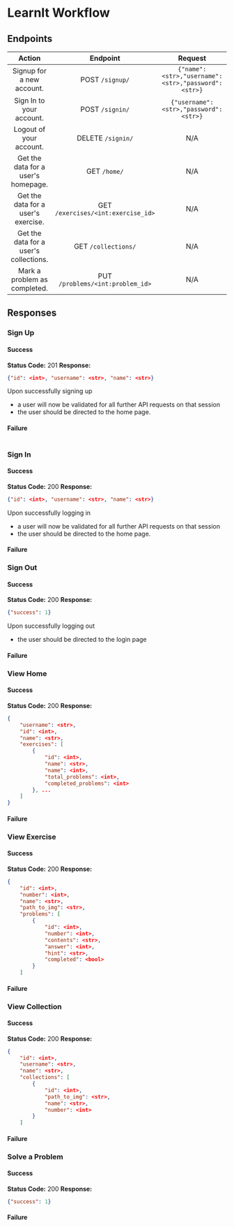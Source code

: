 # LearnIt Workflow

## Endpoints

| Action | Endpoint | Request | Responses |
| :---:  |  :---:   |  :---:  |   :---:   |
| Signup for a new account. | POST `/signup/` | `{"name": <str>,"username": <str>,"password":<str>}` | <a href='#sign-up'>Here</a> |
| Sign In to your account. | POST `/signin/` | `{"username": <str>,"password":<str>}` | <a href='#sign-in'>Here</a> |
| Logout of your account. | DELETE `/signin/` | N/A | <a href='#sign-out'>Here</a> |
| Get the data for a user's homepage. | GET `/home/` | N/A | <a href='#view-home'>Here</a> |
| Get the data for a user's exercise. | GET `/exercises/<int:exercise_id>` | N/A | <a href='#view-exercise'>Here</a> |
| Get the data for a user's collections. | GET `/collections/`| N/A | <a href='#view-collection'>Here</a> |
| Mark a problem as completed. | PUT `/problems/<int:problem_id>` | N/A |  <a href='#solve-a-problem'>Here</a>|

## Responses

### Sign Up

#### Success
__Status Code:__ 201
__Response:__
```json
{"id": <int>, "username": <str>, "name": <str>}
```
Upon successfully signing up

- a user will now be validated for all further API requests on that session
- the user should be directed to the home page.


#### Failure
```
```

### Sign In

#### Success
__Status Code:__ 200
__Response:__
```json
{"id": <int>, "username": <str>, "name": <str>}
```
Upon successfully logging in

- a user will now be validated for all further API requests on that session
- the user should be directed to the home page.

#### Failure


### Sign Out

#### Success
__Status Code:__ 200
__Response:__
```json
{"success": 1}
```
Upon successfully logging out

- the user should be directed to the login page

#### Failure

### View Home

#### Success
__Status Code:__ 200
__Response:__
```json
{
    "username": <str>,
    "id": <int>,
    "name": <str>,
    "exercises": [
        {
            "id": <int>,
            "name": <str>,
            "name": <int>,
            "total_problems": <int>,
            "completed_problems": <int>
        }, ...
    ]
}
```

#### Failure

### View Exercise

#### Success
__Status Code:__ 200
__Response:__
```json
{
    "id": <int>,
    "number": <int>,
    "name": <str>,
    "path_to_img": <str>,
    "problems": [
        {
            "id": <int>,
            "number": <int>,
            "contents": <str>,
            "answer": <int>,
            "hint": <str>,
            "completed": <bool>
        }
    ]
```

#### Failure

### View Collection

#### Success
__Status Code:__ 200
__Response:__
```json
{
    "id": <int>,
    "username": <str>,
    "name": <str>,
    "collections": [
        {
            "id": <int>,
            "path_to_img": <str>,
            "name": <str>,
            "number": <int>
        }
    ]
```

#### Failure

### Solve a Problem

#### Success
__Status Code:__ 200
__Response:__
```json
{"success": 1}
```

#### Failure
